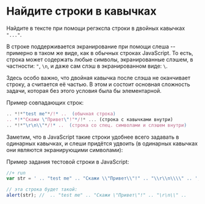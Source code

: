 # Найдите строки в кавычках

Найдите в тексте при помощи регэкспа строки в двойных кавычках <code class="subject">"..."</code>.

В строке поддерживается экранирование при помощи слеша -- примерно в таком же виде, как в обычных строках JavaScript. То есть, строка может содержать любые символы, экранированные слэшем, в частности: <code class="subject">\"</code>, <code class="subject">\n</code>, и даже сам слэш в экранированном виде: <code class="subject">\\</code>. 

Здесь особо важно, что двойная кавычка после слэша не оканчивает строку, а считается её частью. В этом и состоит основная сложность задачи, которая без этого условия была бы элементарной.

Пример совпадающих строк:
```js
.. *!*"test me"*/!* ..  (обычная строка)
.. *!*"Скажи \"Привет\"!"*/!* ... (строка с кавычками внутри)
.. *!*"\r\n\\"*/!* ..  (строка со спец. символами и слэшем внутри)
```

Заметим, что в JavaScript такие строки удобнее всего задавать в одинарных кавычках, и слеши придётся удвоить (в одинарных кавычках они являются экранирующими символами):

Пример задания тестовой строки в JavaScript:
```js
//+ run
var str = ' .. "test me" .. "Скажи \\"Привет\\"!" .. "\\r\\n\\\\" .. '; 

// эта строка будет такой:
alert(str); //  .. "test me" .. "Скажи \"Привет\"!" .. "\r\n\\" .. 
```

